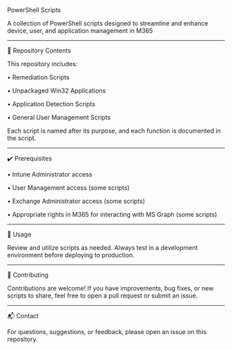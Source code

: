 PowerShell Scripts

A collection of PowerShell scripts designed to streamline and enhance device, user, and application management in M365

_______________________________________________________

📁 Repository Contents

This repository includes:

  •	Remediation Scripts

  • Unpackaged Win32 Applications

  •	Application Detection Scripts

  •	General User Management Scripts

Each script is named after its purpose, and each function is documented in the script.

__________________________________________________________

✔️ Prerequisites
 
  •	Intune Administrator access

  •	User Management access (some scripts)

  •	Exchange Administrator access (some scripts)

  •	Appropriate rights in M365 for interacting with MS Graph (some scripts)

__________________________________________________________

📄 Usage

Review and utilize scripts as needed. Always test in a development environment before deploying to production.

__________________________________________________________

🤝 Contributing

Contributions are welcome! If you have improvements, bug fixes, or new scripts to share, feel free to open a pull request or submit an issue.

__________________________________________________________

📬 Contact

For questions, suggestions, or feedback, please open an issue on this repository.
